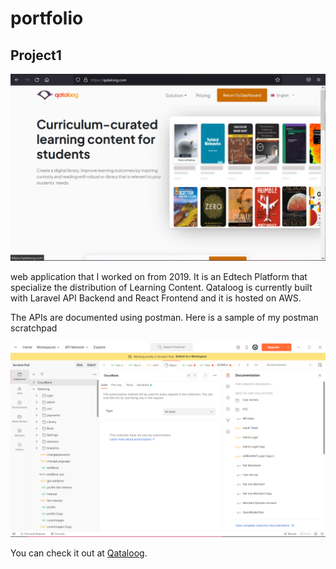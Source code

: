 # portfolio

## Project1

![qataloog](project1/qataloog.png)


 web application that I worked on from 2019. It is an Edtech Platform that specialize the distribution of Learning Content. 
 Qataloog is currently built with Laravel API Backend and React Frontend and it is hosted on AWS.

 The APIs are documented using postman. Here is a sample of my postman scratchpad

 ![qataloog](project1/generalpostman.png)


You can check it out at [Qataloog](https://qataloog).